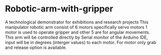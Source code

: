# Robotic-arm-with-gripper
A technological demonstrator for exhibitions and research projects
This manipulator robotic arm consist of 6 motors specifically servo motors 1 motor is used to operate gripper and other 5 are for angular movements.
This arm will be controlled directly by Serial monitor of the Arduino IDE, input will be in degrees (interger values) to each motor.
For motor only grab and release option is available.
